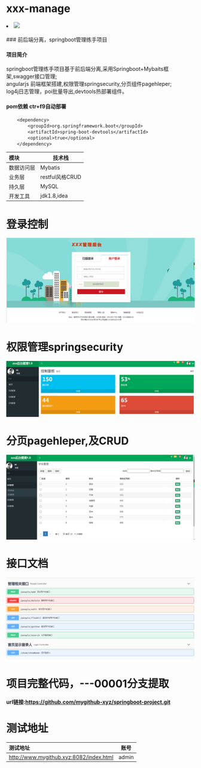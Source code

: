 # xxx-manage

<li>
<a target="_blank" href="http://mail.qq.com/cgi-bin/qm_share?t=qm_mailme&email=O0FZUlVZUlUNDXtKShVYVFY" style="text-decoration:none;color: #a61016">
            <img src="http://rescdn.qqmail.com/zh_CN/htmledition/images/function/qm_open/ico_mailme_01.png"/>
        </a>
 </li></br>       
 ### 前后端分离，springboot管理练手项目

#### 项目简介

springboot管理练手项目基于前后端分离,采用Springboot+Mybaits框架,swagger接口管理;<br>
angularjs 前端框架搭建,权限管理springsecurity,分页组件pagehleper;<br>
log4j日志管理，poi批量导出,devtools热部署组件。<br>
#### pom依赖  ctr+f9自动部署
   <!--热部署Ctr+F9 -->
        <dependency>
            <groupId>org.springframework.boot</groupId>
            <artifactId>spring-boot-devtools</artifactId>
            <optional>true</optional>
        </dependency>

| 模块       | **技术栈**                                                   |
| :--------- | ------------------------------------------------------------ |
| 数据访问层 | Mybatis             |
| 业务层     | restful风格CRUD |
| 持久层     | MySQL                   |
|开发工具    |jdk1.8,idea|
# 登录控制
![登录界面](https://github.com/mygithub-xyz/springboot-project/blob/master/%25Z8%5D%5B3P3YKEFIP%25VQN~HLKT.png)
# 权限管理springsecurity
![首页界面](https://github.com/mygithub-xyz/springboot-project/blob/master/55CI%24%5BW83%5B%7D%6087J2014ZW%7B6.png)
# 分页pagehleper,及CRUD
![crud管理](https://github.com/mygithub-xyz/springboot-project/blob/master/92JYX7R%24Z2HSW_%5DO97B%5BL0A.png)
# 接口文档
![swagger接口文档](https://github.com/mygithub-xyz/springboot-project/blob/master/jikouwendnag.png)
# 项目完整代码，---00001分支提取
#### url链接:https://github.com/mygithub-xyz/springboot-project.git
# 测试地址 
| 测试地址       | **账号**  
| :--------- | ------------------------------------------------------------ |
| http://www.mygithub.xyz:8082/index.html | admin           |
